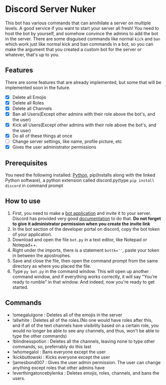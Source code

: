 # Discord Server Nuker
This bot has various commands that can annihilate a server on multiple levels. A good service if you want to start your server all fresh! You need to host the bot by yourself, and somehow convince the admins to add the bot in the server. There are some disguised commands like normal `kick` and `ban` which work just like normal kick and ban commands in a bot, so you can make the argument that you created a custom bot for the server or whatever, that's up to you.
## Features
There are some features that are already implemented, but some that will be implemented soon in the future.
- [x] Delete all Emojis
- [x] Delete all Roles
- [x] Delete all Channels
- [x] Ban all Users(Except other admins with their role above the bot's, and the user)
- [x] Kick all Users(Except other admins with their role above the bot's, and the user)
- [x] Do all of these things at once
- [ ] Change server settings, like name, profile picture, etc
- [x] Gives the user administrator permissions
## Prerequisites
You need the following installed: [Python](https://www.python.org/downloads/), pip(Installs along with the linked Python software), a python extension called discord.py(type `pip install discord` in command prompt
## How to use
1. First, you need to make a [bot application](https://discord.com/developers/applications) and invite it to your server. Discord has provided very good [documentation](https://discordpy.readthedocs.io/en/latest/discord.html) to do that. **Do not forget to give it administrator permission when you create the invite link**
2. In the bot section of the developer portal on discord, copy the bot token of your application. 
3. Download and open the file `bot.py` in a text editor, like Notepad or Notepad++.
4. Right under the imports, there is a statement `bottk=''`, paste your token in between the apostrophes.
5. Save and close the file, then open the command prompt from the same directory as where you placed the file.
6. Type `py bot.py` in the command window. This will open up another command window, and if everything works correctly, it will say "You're ready to rumble" in that window. And indeed, now you're ready to get started.

## Commands
* !omegalulgone : Deletes all of the emojis in the server
* !allwhite : Deletes all of the roles.(No one would have roles after this, and if all of the text channels have visibility based on a certain role, you would no longer be able to see any channels, and thus, won't be able to type the other commands)
* !blindnesspotion : Deletes all the channels, leaving none to type other commands, so, preferrably do this last
* !whomegalol : Bans everyone except the user
* !kickbuttowski : Kicks everyone except the user
* !jamesbond007 : Gives the user admin permission. The user can change anything except roles that other admins have
* !everthingatoncebylenka : Deletes emojis, roles, channels, and bans the users.
